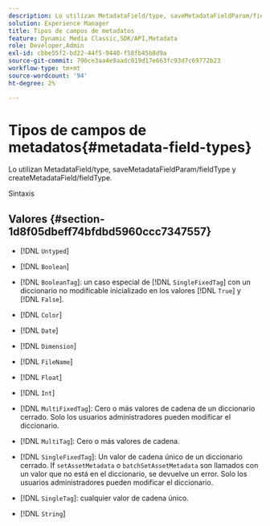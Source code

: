 ```yaml
---
description: Lo utilizan MetadataField/type, saveMetadataFieldParam/fieldType y createMetadataField/fieldType.
solution: Experience Manager
title: Tipos de campos de metadatos
feature: Dynamic Media Classic,SDK/API,Metadata
role: Developer,Admin
exl-id: cbbe55f2-bd22-44f5-9440-f58fb45b8d9a
source-git-commit: 790ce3aa4e9aadc019d17e663fc93d7c69772b23
workflow-type: tm+mt
source-wordcount: '94'
ht-degree: 2%

---
```


# Tipos de campos de metadatos{#metadata-field-types}

Lo utilizan MetadataField/type, saveMetadataFieldParam/fieldType y createMetadataField/fieldType.

Sintaxis

## Valores {#section-1d8f05dbeff74bfdbd5960ccc7347557}

* [!DNL `Untyped`]
* [!DNL `Boolean`]
* [!DNL `BooleanTag`]: un caso especial de [!DNL `SingleFixedTag`] con un diccionario no modificable inicializado en los valores [!DNL `True`] y [!DNL `False`].

* [!DNL `Color`]
* [!DNL `Date`]
* [!DNL `Dimension`]
* [!DNL `FileName`]
* [!DNL `Float`]
* [!DNL `Int`]
* [!DNL `MultiFixedTag`]: Cero o más valores de cadena de un diccionario cerrado. Solo los usuarios administradores pueden modificar el diccionario.
* [!DNL `MultiTag`]: Cero o más valores de cadena.
* [!DNL `SingleFixedTag`]: Un valor de cadena único de un diccionario cerrado. If `setAssetMetadata` o `batchSetAssetMetadata` son llamados con un valor que no está en el diccionario, se devuelve un error. Solo los usuarios administradores pueden modificar el diccionario.

* [!DNL `SingleTag`]: cualquier valor de cadena único.
* [!DNL `String`]
